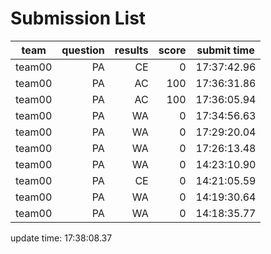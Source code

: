 # Submission List
team    | question  | results  | score | submit time
------|-----:|-----:| ----:|-----
team00 | PA | CE | 0 | 17:37:42.96
team00 | PA | AC | 100 | 17:36:31.86
team00 | PA | AC | 100 | 17:36:05.94
team00 | PA | WA | 0 | 17:34:56.63
team00 | PA | WA | 0 | 17:29:20.04
team00 | PA | WA | 0 | 17:26:13.48
team00 | PA | WA | 0 | 14:23:10.90
team00 | PA | CE | 0 | 14:21:05.59
team00 | PA | WA | 0 | 14:19:30.64
team00 | PA | WA | 0 | 14:18:35.77


update time: 17:38:08.37 
